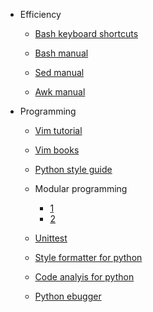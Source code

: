 - Efficiency

  - [Bash keyboard shortcuts](https://smlr.us/wp-content/uploads/2013/06/bash-keyboard-shortcuts1.pdf)
  
  - [Bash manual](https://www.gnu.org/software/bash/manual/bash.html)

  - [Sed manual](https://www.gnu.org/software/sed/manual/sed.html)

  - [Awk manual](https://www.tutorialspoint.com/awk/index.htm)

- Programming

  - [Vim tutorial](https://coolshell.cn/articles/5426.html)

  - [Vim books](https://iccf-holland.org/vim_books.html)

  - [Python style guide](http://google.github.io/styleguide/pyguide.html)

  - Modular programming
    - [1](https://wizardforcel.gitbooks.io/sjtu-cs902-courseware/content/78.html)
    - [2](https://www.sysctl.me/2018/05/01/%E6%A8%A1%E5%9D%97%E5%8C%96%E7%A8%8B%E5%BA%8F%E8%AE%BE%E8%AE%A1/)

  - [Unittest](https://docs.python.org/3/library/unittest.html)

  - [Style formatter for python](https://github.com/google/yapf)

  - [Code analyis for python](https://www.pylint.org/)

  - [Python ebugger](https://docs.python.org/2/library/pdb.html)
